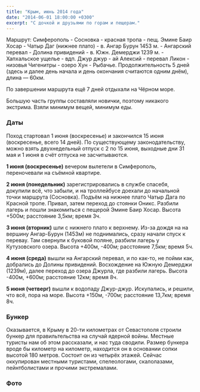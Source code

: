 ```yaml
---
title: "Крым, июнь 2014 года"
date: "2014-06-01 18:00:00 +0300"
excerpt: "С дочкой и друзьями по горам и пещерам."
---
```


Маршрут: Симферополь - Сосновка - красная тропа - пещ. Эмине Баир Хосар - Чатыр Даг (нижнее плато) - в. Ангар Бурун 1453 м. - Ангарский перевал - Долина привидений - в. Южн. Демерджи 1239 м. - Хапхальское ущелье - вдп. Джур джур - ай Алексий - перевал Ликон - низовья Чигенитры - озеро Хун - Рыбачье.
Продолжительность 5 дней (здесь и далее день начала и день окончания считаются одним днём), длина — 60км.

По завершении маршрута ещё 7 дней отдыхали на Чёрном море.

Большую часть группы составляли новички, поэтому никакого экстрима. Взяли минимум вещей, минимум еды.

### Даты

Поход стартовал 1 июня (воскресенье) и закончился 15 июня (воскресенье, всего 14 дней).
По существующему законодательству, можно взять двухнедельный отпуск с 2 по 15 июня, выходные дни 31 мая и 1 июня в счёт отпуска не засчитываются.

**1 июня (воскресенье)** вечером вылетели в Симферополь, переночевали на съёмной квартире.

**2 июня (понедельник)** зарегистрировались в службе спасебя, докупили всё, что забыли, и на троллейбусе доехали до начальной точки маршрута (Сосновка).
Подъём на нижнее плато Чатыр Дага по Красной тропе. Привал, затем переход до стоянки Оникс. Разбили лагерь и пошли знакомиться с пещерой Эмине Баир Хосар.
Высота +500м; расстояние 3,5км; время 3ч.


**3 июня (вторник)** шли с нижнего плато к верхнему. Из-за дождя на на вершину Ангар-Бурун (1453м) не поднимались, сразу начали спуск к перевау. Там свернули к буковой поляне,
разбили лагерь у Кутузовского озера. Высота +400м, -400м; расстояние 7,5км; время 5ч.

**4 июня (среда)** вышли на Ангарский перевал, и по как-то, не пойми как, добрались до Долины привидений. Восхождение на Южную Демерджи (1239м), далее переход до озера Джурла, где разбили лагерь.
Высота -400м, +600м; расстояние 12км; время 8ч.

**5 июня (четверг)** вышли к водопаду Джур-джур. Искупались, и решили, что всё, пора на море. Высота +150м, -700м; расстояние 13,7км; время 8ч.

### Бункер

Оказывается, в Крыму в 20-ти километрах от Севастополя строили бункер для правильтельства на случай ядерной войны. Местные туристы нам об этом рассказали, и нас туда сводили.
Размер бункера вроде бы километр на километр, находится он в основании сопки высотой 180 метров. Состоит он из четырёх этажей. Сейчас оккупирован местными туристами, спелеологами,
скалолазами, пейнтболистами и прочими экстремалами.

### Фото

<script src="https://cdn.jsdelivr.net/npm/publicalbum@latest/dist/pa-embed-player.min.js" async></script>
<div class="pa-embed-player" style="width:100%; height:480px; display:none;"
  data-link="https://photos.google.com/album/AF1QipPLsqx5PAF-8BFgL3gJJ7oPNI4eQ4U5rIlIcv9D">
</div>
